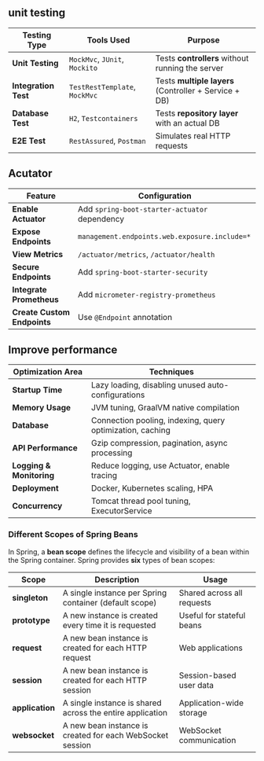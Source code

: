 ## **unit testing**
| Testing Type        | Tools Used          | Purpose |
|---------------------|--------------------|---------|
| **Unit Testing**    | `MockMvc`, `JUnit`, `Mockito` | Tests **controllers** without running the server |
| **Integration Test** | `TestRestTemplate`, `MockMvc` | Tests **multiple layers** (Controller + Service + DB) |
| **Database Test**   | `H2`, `Testcontainers` | Tests **repository layer** with an actual DB |
| **E2E Test**        | `RestAssured`, `Postman` | Simulates real HTTP requests |

## **Acutator**
| Feature | Configuration |
|---------|--------------|
| **Enable Actuator** | Add `spring-boot-starter-actuator` dependency |
| **Expose Endpoints** | `management.endpoints.web.exposure.include=*` |
| **View Metrics** | `/actuator/metrics`, `/actuator/health` |
| **Secure Endpoints** | Add `spring-boot-starter-security` |
| **Integrate Prometheus** | Add `micrometer-registry-prometheus` |
| **Create Custom Endpoints** | Use `@Endpoint` annotation |

## **Improve performance**
| Optimization Area   | Techniques |
|--------------------|------------|
| **Startup Time**   | Lazy loading, disabling unused auto-configurations |
| **Memory Usage**   | JVM tuning, GraalVM native compilation |
| **Database**       | Connection pooling, indexing, query optimization, caching |
| **API Performance** | Gzip compression, pagination, async processing |
| **Logging & Monitoring** | Reduce logging, use Actuator, enable tracing |
| **Deployment** | Docker, Kubernetes scaling, HPA |
| **Concurrency** | Tomcat thread pool tuning, ExecutorService |

### **Different Scopes of Spring Beans**

In Spring, a **bean scope** defines the lifecycle and visibility of a bean within the Spring container. Spring provides **six** types of bean scopes:

| Scope | Description | Usage |
|--------|------------|--------|
| **singleton** | A single instance per Spring container (default scope) | Shared across all requests |
| **prototype** | A new instance is created every time it is requested | Useful for stateful beans |
| **request** | A new bean instance is created for each HTTP request | Web applications |
| **session** | A new bean instance is created for each HTTP session | Session-based user data |
| **application** | A single instance is shared across the entire application | Application-wide storage |
| **websocket** | A new bean instance is created for each WebSocket session | WebSocket communication |

